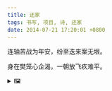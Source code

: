 ```yaml
---
title: 还家
tags: 书写, 项目, 诗, 还家
date: 2014-07-21 17:20:01 +0800
---
```


连轴苦战为年安，纷至迭来案无垠。 

身在樊笼心企渴，一朝放飞疚难平。

<details><summary>🖼️</summary>

![](writings/images/2014-07-21-17-20-huan-jia.JPG)

</details>

